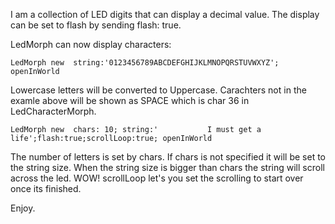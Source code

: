 I am a collection of LED digits that can display a decimal value.  The display can be set to flash by sending flash: true.

LedMorph can now display characters:

	LedMorph new  string:'0123456789ABCDEFGHIJKLMNOPQRSTUVWXYZ'; openInWorld

Lowercase letters will be converted to Uppercase. Carachters not in the examle
above will be shown as SPACE which is char 36 in LedCharacterMorph.

	LedMorph new  chars: 10; string:'           I must get a life';flash:true;scrollLoop:true; openInWorld

The number of letters is set by chars. 
If chars is not specified it will be set to the string size. 
When the string size is bigger than chars
the string will scroll across the led. WOW!
scrollLoop let's you set the scrolling to start over once its finished.

Enjoy.


